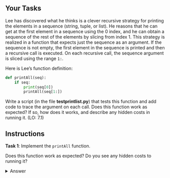 ## Your Tasks

Lee has discovered what he thinks is a clever recursive strategy for printing the elements in a sequence (string, tuple, or list). He reasons that he can get at the first element in a sequence using the 0 index, and he can obtain a sequence of the rest of the elements by slicing from index 1. This strategy is realized in a function that expects just the sequence as an argument. If the sequence is not empty, the first element in the sequence is printed and then a recursive call is executed. On each recursive call, the sequence argument is sliced using the range `1:`.

Here is Lee’s function definition:

```python
def printAll(seq):
    if seq:
        print(seq[0])
        printAll(seq[1:])
```

Write a script (in the file **testprintlist.py**) that tests this function and add code to trace the argument on each call. Does this function work as expected? If so, how does it works, and describe any hidden costs in running it. (LO: 7.1)

## Instructions

**Task 1**: Implement the `printAll` function.

Does this function work as expected? Do you see any hidden costs to running it?

<details>
  <summary>Answer</summary>
  
*Before each recursive call, the function creates a slice of its nonempty list argument.  The hidden cost is that each slice produces a copy of the list, less its first item.  This process requires time and memory.*

</details>